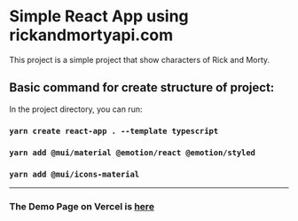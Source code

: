 # Simple React App using rickandmortyapi.com

This project is a simple project that show characters of Rick and Morty.

## Basic command for create structure of project:

In the project directory, you can run:

### `yarn create react-app . --template typescript`
### `yarn add @mui/material @emotion/react @emotion/styled`
### `yarn add @mui/icons-material`

----

### The Demo Page on Vercel is [here](https://rickandmorty-seven-tau.vercel.app/)